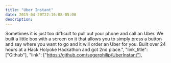 ```yaml
---
title: "Uber Instant"
date: 2015-04-20T22:16:08-05:00
description: 
---
```


Sometimes it is just too difficult to pull out your phone and call an Uber. We built a little box with a screen on it that allows you to simply press a button and say where you want to go and it will order an Uber for you. Built over 24 hours at a Hack Holyoke Hackathon and got 2nd place.",
        "link_title": ["Github"],
        "link": ["https://github.com/segerphilip/UberInstant"],
